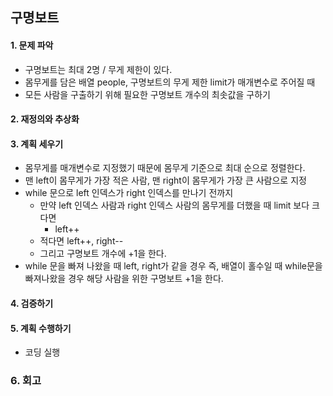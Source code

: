 ## 구명보트
#### 1. 문제 파악
- 구명보트는 최대 2명 / 무게 제한이 있다.
- 몸무게를 담은 배열 people, 구명보트의 무게 제한 limit가 매개변수로 주어질 때
- 모든 사람을 구출하기 위해 필요한 구명보트 개수의 최솟값을 구하기
#### 2. 재정의와 추상화
#### 3. 계획 세우기
- 몸무게를 매개변수로 지정했기 때문에 몸무게 기준으로 최대 순으로 정렬한다.
- 맨 left이 몸무게가 가장 적은 사람, 맨 right이 몸무게가 가장 큰 사람으로 지정
- while 문으로 left 인덱스가 right 인덱스를 만나기 전까지
  - 만약 left 인덱스 사람과 right 인덱스 사람의 몸무게를 더했을 때 limit 보다 크다면
    - left++
  - 적다면 left++, right--
  - 그리고 구명보트 개수에 +1을 한다.
- while 문을 빠져 나왔을 때 left, right가 같을 경우 즉, 배열이 홀수일 때 while문을 빠져나왔을 경우 해당 사람을 위한 구명보트 +1을 한다.
#### 4. 검증하기
#### 5. 계획 수행하기
- 코딩 실행

### 6. 회고
